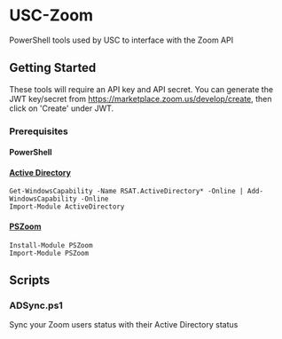 # USC-Zoom
PowerShell tools used by USC to interface with the Zoom API

## Getting Started
These tools will require an API key and API secret. You can generate the JWT key/secret from https://marketplace.zoom.us/develop/create, then click on 'Create' under JWT.

### Prerequisites
#### PowerShell

#### [Active Directory](https://www.microsoft.com/en-au/download/details.aspx?id=45520)

```
Get-WindowsCapability -Name RSAT.ActiveDirectory* -Online | Add-WindowsCapability -Online
Import-Module ActiveDirectory
```

#### [PSZoom](https://github.com/JosephMcEvoy/PSZoom)

```
Install-Module PSZoom
Import-Module PSZoom
```

## Scripts

### ADSync.ps1
Sync your Zoom users status with their Active Directory status